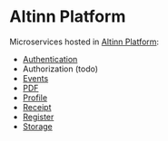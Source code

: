 # Altinn Platform

Microservices hosted in [Altinn Platform](https://docs.altinn.studio/technology/solutions/altinn-platform/):

 - [Authentication](https://github.com/Altinn/altinn-authentication)
 - Authorization (todo)
 - [Events](https://github.com/Altinn/altinn-events)
 - [PDF](https://github.com/Altinn/altinn-pdf)
 - [Profile](https://github.com/Altinn/altinn-profile)
 - [Receipt](https://github.com/Altinn/altinn-receipt)
 - [Register](https://github.com/Altinn/altinn-register)
 - [Storage](https://github.com/Altinn/altinn-storage)
 
